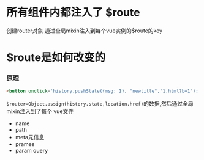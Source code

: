 # 所有组件内都注入了 $route

创建router对象  通过全局mixin注入到每个vue实例的$route的key


# $route是如何改变的

### 原理
```html
<button onclick='history.pushState({msg: 1}, "newtitle","1.html?b=1"); render()'>pushState添加一条历史记录</button>
```

`$router=Object.assign(history.state,location.href)`的数据,然后通过全局mixin注入到了每个 vue文件

- name
- path
- meta元信息
- prames
- param query


